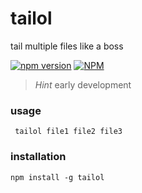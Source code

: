 tailol
========

tail multiple files like a boss

[![npm version](https://badge.fury.io/js/tailol.svg)](https://badge.fury.io/js/tailol)
[![NPM](https://nodei.co/npm/tailol.png)](https://nodei.co/npm/tailol/)

> *Hint* early development

###  usage
```
 tailol file1 file2 file3
```

### installation

```
npm install -g tailol
```
